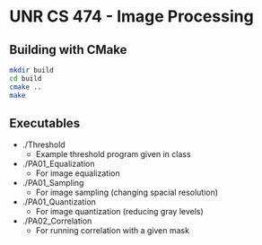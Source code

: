 # UNR CS 474 - Image Processing

## Building with CMake
```bash
mkdir build
cd build
cmake ..
make
```

## Executables
* ./Threshold 
  * Example threshold program given in class
* ./PA01_Equalization
  *  For image equalization
* ./PA01_Sampling
  *  For image sampling (changing spacial resolution)
* ./PA01_Quantization
  *  For image quantization (reducing gray levels)
* ./PA02_Correlation
  *  For running correlation with a given mask
